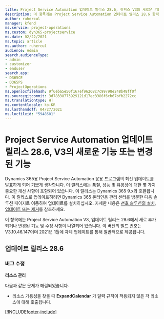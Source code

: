 ```yaml
---
title: Project Service Automation 업데이트 릴리스 28.6, 핫픽스 V3의 새로운 기능 또는 변경된 기능
description: 이 항목에는 Project Service Automation 업데이트 릴리스 28.6 핫픽스, V3에서 사용할 수 있는 기능 및 수정 사항이 나열되어 있습니다.
author: ruhercul
manager: kfend
ms.service: project-operations
ms.custom: dyn365-projectservice
ms.date: 02/22/2021
ms.topic: article
ms.author: ruhercul
audience: Admin
search.audienceType:
- admin
- customizer
- enduser
search.app:
- D365CE
- D365PS
- ProjectOperations
ms.openlocfilehash: 9f6eba5e50f167ef96268c7c99798e248b48ff0f
ms.sourcegitcommit: 3d78338773929121d17ec3386f6cb67bfb2272cc
ms.translationtype: HT
ms.contentlocale: ko-KR
ms.lasthandoff: 04/27/2021
ms.locfileid: "5948601"
---
```

# <a name="whats-new-or-changed-in-project-service-automation-update-release-286-v3"></a>Project Service Automation 업데이트 릴리스 28.6, V3의 새로운 기능 또는 변경된 기능

Dynamics 365용 Project Service Automation 응용 프로그램의 최신 업데이트를 발표하게 되어 기쁘게 생각합니다. 이 릴리스에는 품질, 성능 및 유용성에 대한 몇 가지 중요한 개선 사항이 포함되어 있습니다. 이 릴리스는 Dynamics 365 9.x와 호환됩니다. 이 릴리스로 업데이트하려면 Dynamics 365 온라인용 관리 센터를 방문한 다음 솔루션 페이지로 이동하여 업데이트를 설치하십시오. 자세한 내용은 [선호 솔루션의 설치, 업데이트 또는 제거](/power-platform/admin/install-remove-preferred-solution)를 참조하세요.

이 항목에는 Project Service Automation V3, 업데이트 릴리스 28.6에서 새로 추가되거나 변경된 기능 및 수정 사항이 나열되어 있습니다. 이 버전의 빌드 번호는 V3.10.46.147이며 2021년 1월에 자체 업데이트를 통해 일반적으로 제공됩니다.

## <a name="update-release-286"></a>업데이트 릴리스 28.6

### <a name="bug-fixes"></a>버그 수정


**리소스 관리**

다음과 같은 문제가 해결되었습니다.

- 리소스 가용성을 찾을 때 **ExpandCalendar** 가 달력 규칙이 적용되지 않은 각 리소스에 대해 호출됩니다.


[!INCLUDE[footer-include](../includes/footer-banner.md)]